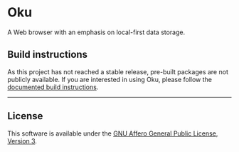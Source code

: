 # Oku

A Web browser with an emphasis on local-first data storage.

## Build instructions

As this project has not reached a stable release, pre-built packages are not publicly available.
If you are interested in using Oku, please follow the [documented build instructions](https://github.com/OkuBrowser/oku/blob/master/BUILDING.md).

---

## License

This software is available under the [GNU Affero General Public License, Version 3](https://www.gnu.org/licenses/agpl-3.0.en.html).
